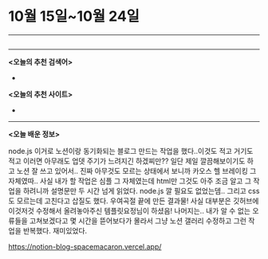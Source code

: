 # 10월 15일~10월 24일 

---

```html

```

---

<aside>

**<오늘의 추천 검색어>**

</aside>

- 

<aside>

**<오늘의 추천 사이트>**

</aside>

- 

---

<aside>

**<오늘 배운 정보>**

</aside>

node.js 이거로 노션이랑 동기화되는 블로그 만드는 작업을 했다..이것도 적고 거기도 적고 이러면 아무래도 업뎃 주기가 느려지긴 하겠찌만?? 일단 제일 깔끔해보이기도 하고 노션 잘 쓰고 있어서.. 진짜 아무것도 모르는 상태에서 보니까 카오스 헬 브레이킹 그 자체였따.. 사실 내가 할 작업은 심플 그 자체였는데 html만 그것도 아주 조금 알고 그 작업을 하려니까 설명문만 두 시간 넘게 읽었다. node.js 깔 필요도 없었는뎀.. 그리고 css도 모르는데 고친다고 삽질도 했다. 우여곡절 끝에 만든 결과물! 사실 대부분은 깃허브에 이것저것 수정해서 올려놓아주신 템플릿요정님이 하셨음! 나머지는.. 내가 알 수 없는 오류들을 고쳐보겠다고 몇 시간을 뜯어보다가 몰라서 그냥 노션 갤러리 수정하고 그런 작업을 반복했다. 재미있었다. 


https://notion-blog-spacemacaron.vercel.app/
